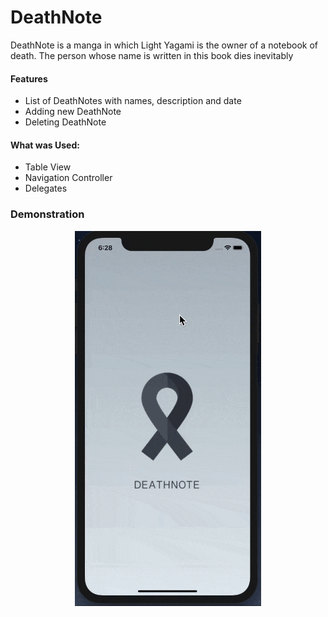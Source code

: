 # DeathNote
DeathNote is a manga in which Light Yagami is the owner of a notebook of death. The person whose name is written in this book dies inevitably

#### Features
- List of DeathNotes with names, description and date
- Adding new DeathNote
- Deleting DeathNote

#### What was Used:
- Table View
- Navigation Controller
- Delegates

### Demonstration
<p align="center">
<img src="https://github.com/danilkozyr/iOS-Portfolio/raw/master/gifs/deathNote.gif" height=600>
</p>
